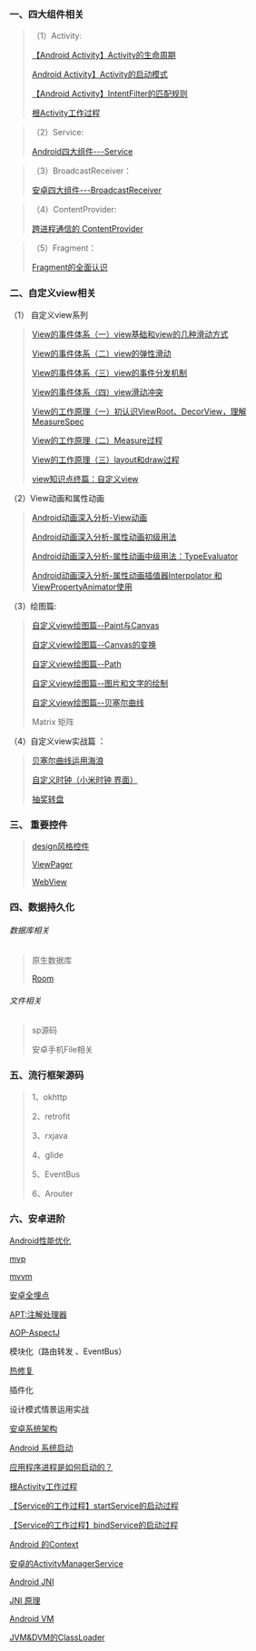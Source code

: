 ### 一、四大组件相关

>（1）Activity:
>
>[【Android Activity】Activity的生命周期](https://blog.csdn.net/qq_38350635/article/details/88855761)
>
>[Android Activity】Activity的启动模式](https://blog.csdn.net/qq_38350635/article/details/88878310)
>
>[【Android Activity】IntentFilter的匹配规则](https://blog.csdn.net/qq_38350635/article/details/109755586)
>
>[根Activity工作过程](https://blog.csdn.net/qq_38350635/article/details/113870728)
>
>

>（2）Service:
>
>[Android四大组件---Service](https://blog.csdn.net/qq_38350635/article/details/99292611)

>（3）BroadcastReceiver：
>
>[安卓四大组件---BroadcastReceiver](https://blog.csdn.net/qq_38350635/article/details/99445872)

>（4）ContentProvider:
>
>[跨进程通信的 ContentProvider](https://blog.csdn.net/qq_38350635/article/details/93721409)
>
>



>（5）Fragment：
>
>[Fragment的全面认识](https://blog.csdn.net/qq_38350635/article/details/99855068)


### 二、自定义view相关

（1） 自定义view系列
>[View的事件体系（一）view基础和view的几种滑动方式](https://blog.csdn.net/qq_38350635/article/details/89067408)
>
>[View的事件体系（二）view的弹性滑动](https://blog.csdn.net/qq_38350635/article/details/89141033)
>
>[View的事件体系（三）view的事件分发机制](https://blog.csdn.net/qq_38350635/article/details/89158550)
>
>[View的事件体系（四）view滑动冲突](https://blog.csdn.net/qq_38350635/article/details/89205995)
>
>[View的工作原理（一）初认识ViewRoot、DecorView，理解MeasureSpec](https://blog.csdn.net/qq_38350635/article/details/89230661)
>
>[View的工作原理（二）Measure过程](https://blog.csdn.net/qq_38350635/article/details/89279993)
>
>[View的工作原理（三）layout和draw过程](https://blog.csdn.net/qq_38350635/article/details/89290121)
>
>[view知识点终篇：自定义view](https://blog.csdn.net/qq_38350635/article/details/89294115)

（2）View动画和属性动画

>[Android动画深入分析-View动画](https://blog.csdn.net/qq_38350635/article/details/91355551)
>
>[Android动画深入分析-属性动画初级用法](https://blog.csdn.net/qq_38350635/article/details/91407754)
>
>[Android动画深入分析-属性动画中级用法：TypeEvaluator](https://blog.csdn.net/qq_38350635/article/details/91447936)
>
>[Android动画深入分析-属性动画插值器Interpolator 和ViewPropertyAnimator使用](https://blog.csdn.net/qq_38350635/article/details/91462859)
>
>

（3）绘图篇:

>
>[自定义view绘图篇--Paint与Canvas](https://blog.csdn.net/qq_38350635/article/details/97245106)
>
>[自定义view绘图篇--Canvas的变换](https://blog.csdn.net/qq_38350635/article/details/97393484)
>
>[自定义view绘图篇--Path](https://blog.csdn.net/qq_38350635/article/details/97499253)
>
>[自定义view绘图篇--图片和文字的绘制](https://blog.csdn.net/qq_38350635/article/details/97960329)
>
>[自定义view绘图篇--贝塞尔曲线](https://blog.csdn.net/qq_38350635/article/details/98100117)
>
>Matrix 矩阵

（4）自定义view实战篇 ： 

   >[贝塞尔曲线运用海浪](https://github.com/sunnnydaydev/CustmoViewPractise) 
   >
   >[自定义时钟（小米时钟 界面）](https://github.com/sunnnydaydev/CustmoViewPractise)
   >
   >[抽奖转盘](https://github.com/sunnnydaydev/Plate/tree/master)
   >

### 三、  重要控件

> [design风格控件](https://github.com/sunnnydaydev/MaterialDesign)
>
> [ViewPager](https://blog.csdn.net/qq_38350635/article/details/103532857)
>
> [WebView](https://github.com/sunnnydaydev/WebView)
>


### 四、数据持久化

###### 数据库相关

> 原生数据库
>
>
> [Room](https://github.com/sunnnydaydev/JetPack/blob/master/md/7%E3%80%81Room.md)
>

###### 文件相关

> sp源码
>
> 安卓手机File相关

### 五、流行框架源码

>1、okhttp 
>
>2、retrofit
>
>3、rxjava
>
>4、glide
>
>5、EventBus
>
>6、Arouter


### 六、安卓进阶

  [Android性能优化](https://blog.csdn.net/qq_38350635/article/details/89430523)

  [mvp](https://blog.csdn.net/qq_38350635/article/details/89488965)

   [mvvm](https://github.com/sunnnydaydev/JetPack/blob/master/md/7%E3%80%81Room.md)
   
   [安卓全埋点](https://github.com/sunnnydaydev/BuryingPoint/tree/master)
   
   [APT:注解处理器](https://github.com/sunnnydaydev/AnnotationProcessorTool)
 
  [AOP-AspectJ](https://github.com/sunnnydaydev/AppClick_AspectJ_AOP)
 
  模块化（路由转发 、EventBus）

  [热修复](https://blog.csdn.net/qq_38350635/article/details/118337789)
  
  插件化 

  设计模式情景运用实战
  
  [安卓系统架构](https://blog.csdn.net/qq_38350635/article/details/112066065?spm=1001.2014.3001.5501)
  
  [Android 系统启动](https://blog.csdn.net/qq_38350635/article/details/112203657?spm=1001.2014.3001.5501)
  
  [应用程序进程是如何启动的？](https://blog.csdn.net/qq_38350635/article/details/112794041?spm=1001.2014.3001.5501)
  
  [根Activity工作过程](https://blog.csdn.net/qq_38350635/article/details/113870728?spm=1001.2014.3001.5501)
  
  [【Service的工作过程】startService的启动过程](https://blog.csdn.net/qq_38350635/article/details/114450408?spm=1001.2014.3001.5501)
  
  [【Service的工作过程】bindService的启动过程](https://blog.csdn.net/qq_38350635/article/details/114597333?spm=1001.2014.3001.5501)
  
  [Android 的Context](https://blog.csdn.net/qq_38350635/article/details/114640210?spm=1001.2014.3001.5501)
  
  [安卓的ActivityManagerService](https://blog.csdn.net/qq_38350635/article/details/114785334?spm=1001.2014.3001.5501)
  
  [Android JNI](https://blog.csdn.net/qq_38350635/article/details/115047931?spm=1001.2014.3001.5501)
  
  [JNI 原理](https://blog.csdn.net/qq_38350635/article/details/115096659?spm=1001.2014.3001.5501)
  
  [Android VM](https://blog.csdn.net/qq_38350635/article/details/115312610)
  
  [JVM&DVM的ClassLoader](https://blog.csdn.net/qq_38350635/article/details/115470935)
  

  
  
  
